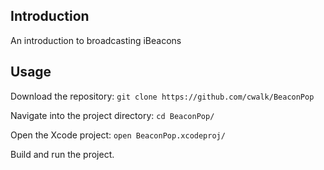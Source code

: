 ## Introduction

An introduction to broadcasting iBeacons

## Usage

Download the repository: `git clone https://github.com/cwalk/BeaconPop`

Navigate into the project directory: `cd BeaconPop/`

Open the Xcode project: `open BeaconPop.xcodeproj/`

Build and run the project.
